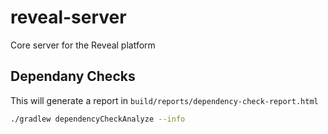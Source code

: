 # reveal-server

Core server for the Reveal platform

## Dependany Checks

This will generate a report in `build/reports/dependency-check-report.html`

```bash
./gradlew dependencyCheckAnalyze --info
```
